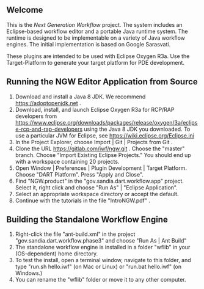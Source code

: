 Welcome
-------

This is the *Next Generation Workflow* project. The system includes an
Eclipse-based workflow editor and a portable Java runtime system. The
runtime is designed to be implementable on a variety of Java workflow
engines. The initial implementation is based on Google Sarasvati.

These plugins are intended to be used with Eclipse Oxygen R3a. Use the
Target-Platform to generate your target platform for PDE development. 

Running	the NGW	Editor Application from Source
-----------

 1. Download and install a Java 8 JDK. We recommend https://adoptopenjdk.net .
 2. Download, install, and launch Eclipse Oxygen R3a for RCP/RAP developers from
    https://www.eclipse.org/downloads/packages/release/oxygen/3a/eclipse-rcp-and-rap-developers using
    the Java 8 JDK you downloaded. To use a particular JVM for Eclipse, see https://wiki.eclipse.org/Eclipse.ini
 2. In the Project Explorer, choose Import | Git | Projects from Git .
 3. Clone the URL https://gitlab.com/iwf/ngw.git . Choose the "master" branch. Choose "Import Existing Eclipse Projects." You should end
    up with a workspace containing 20 projects.
 4. Open Window | Preferences | Plugin Development | Target Platform. Choose "DART Platform". Press "Apply and Close".
 5. Find "NGW.product" in the "gov.sandia.dart.workflow.app" project. Select it, right click and choose "Run As" | "Eclipse Application".
 6. Select an appropriate workspace directory or accept the default. 
 7. Continue with the tutorials in the file "IntroNGW.pdf" .

Building the Standalone Workflow Engine
--------------

 1. Right-click the file "ant-build.xml" in the project "gov.sandia.dart.workflow.phase3" and choose "Run As | Ant Build"
 2. The standalone workflow engine is installed in a folder "wflib" in your (OS-dependent) home directory.
 3. To test the install, open a terminal window, navigate to this folder, and type "run.sh hello.iwf" (on Mac or Linux) or "run.bat hello.iwf" (on Windows.)
 4. You can rename the "wflib" folder or move it to any other computer. 


